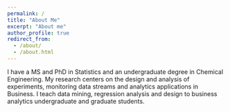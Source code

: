 ```yaml
---
permalink: /
title: "About Me"
excerpt: "About me"
author_profile: true
redirect_from: 
  - /about/
  - /about.html
---
```


I have a MS and PhD in Statistics and an undergraduate degree in Chemical Engineering.  My research centers on the design and analysis of experiments, monitoring data streams and analytics applications in Business.  I teach data mining, regression analysis and design to business analytics undergraduate and graduate students.  


